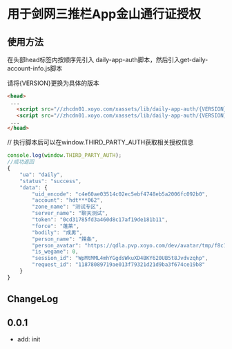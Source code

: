 # 用于剑网三推栏App金山通行证授权

## 使用方法
在头部head标签内按顺序先引入 daily-app-auth脚本，然后引入get-daily-account-info.js脚本

请将{VERSION}更换为具体的版本
```html
<head>
 ...
   <script src="//zhcdn01.xoyo.com/xassets/lib/daily-app-auth/{VERSION}/daily-app-auth.js" crossOrigin="anonymous" />
   <script src="//zhcdn01.xoyo.com/xassets/lib/daily-app-auth/{VERSION}/get-daily-account-info.js" crossOrigin="anonymous" />
 ...
</head>
```

// 执行脚本后可以在window.THIRD_PARTY_AUTH获取相关授权信息
```javascript
console.log(window.THIRD_PARTY_AUTH);
//成功返回
{
	"ua": "daily",
	"status": "success",
	"data": {
		"uid_encode": "c4e60ae03514c02ec5ebf4748eb5a2006fc092b0",
		"account": "hdt***062",
		"zone_name": "测试专区",
		"server_name": "聊天测试",
		"token": "0cd31785fd3a460d8c17af19de181b11",
		"force": "蓬莱",
		"bodily": "成男",
		"person_name": "辣条",
		"person_avatar": "https://qdla.pvp.xoyo.com/dev/avatar/tmp/f8c146ac3ec24bab9adf21f3881a288a/avatar.jpg/d0d100fff27645108cea5afc1e47b0d4.jpg",
		"is_wegame": 0,
		"session_id": "WpMtMML4mhYGgdsWkuXD4BKY620UB5t8Jvdvzqhp",
		"request_id": "11878089719ae013f79321d21d9ba3f674ce19b8"
	}
}
```

## ChangeLog

## 0.0.1
* add: init

